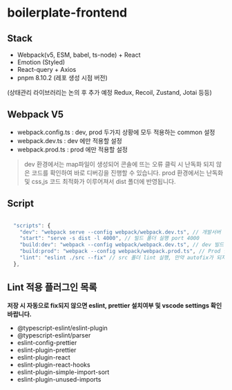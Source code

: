 # boilerplate-frontend

## Stack

- Webpack(v5, ESM, babel, ts-node) + React
- Emotion (Styled)
- React-query + Axios
- pnpm 8.10.2 (레포 생성 시점 버전)

(상태관리 라이브러리는 논의 후 추가 예정 Redux, Recoil, Zustand, Jotai 등등)


## Webpack V5

- webpack.config.ts : dev, prod 두가지 상황에 모두 적용하는 common 설정
- webpack.dev.ts : dev 에만 적용할 설정
- webpack.prod.ts : prod 에만 적용할 설정

> dev 환경에서는 map파일이 생성되어 콘솔에 뜨는 오류 클릭 시 난독화 되지 않은 코드를 확인하여 바로 디버깅을 진행할 수 있습니다.
> prod 환경에서는 난독화 및 css,js 코드 최적화가 이루어져서 dist 폴더에 반영됩니다.

## Script

```js

  "scripts": {
    "dev": "webpack serve --config webpack/webpack.dev.ts", // 개발서버 실행 port 3000
    "start": "serve -s dist -l 4000", // 빌드 폴더 실행 port 4000
    "build:dev": "webpack --config webpack/webpack.dev.ts", // dev 빌드 (env 설정, webpack 설정 등 dev로 반영. 배포하는 DEV 가 아님.)
    "build:prod": "webpack --config webpack/webpack.prod.ts", // Prod 빌드 
    "lint": "eslint ./src --fix" // src 폴더 lint 실행, 만약 autofix가 되지 않으면 한번씩 실행해주세요.
  },

```

## Lint 적용 플러그인 목록

**저장 시 자동으로 fix되지 않으면 eslint, prettier 설치여부 및 vscode settings 확인 바랍니다.**

- @typescript-eslint/eslint-plugin
- @typescript-eslint/parser
- eslint-config-prettier
- eslint-plugin-prettier
- eslint-plugin-react
- eslint-plugin-react-hooks
- eslint-plugin-simple-import-sort
- eslint-plugin-unused-imports